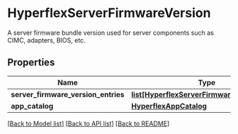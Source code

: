 # HyperflexServerFirmwareVersion

A server firmware bundle version used for server components such as CIMC, adapters, BIOS, etc. 
## Properties
Name | Type | Description | Notes
------------ | ------------- | ------------- | -------------
**server_firmware_version_entries** | [**list[HyperflexServerFirmwareVersionEntry]**](HyperflexServerFirmwareVersionEntry.md) |  | [optional] 
**app_catalog** | [**HyperflexAppCatalog**](.md) |  | [optional] 

[[Back to Model list]](../README.md#documentation-for-models) [[Back to API list]](../README.md#documentation-for-api-endpoints) [[Back to README]](../README.md)


